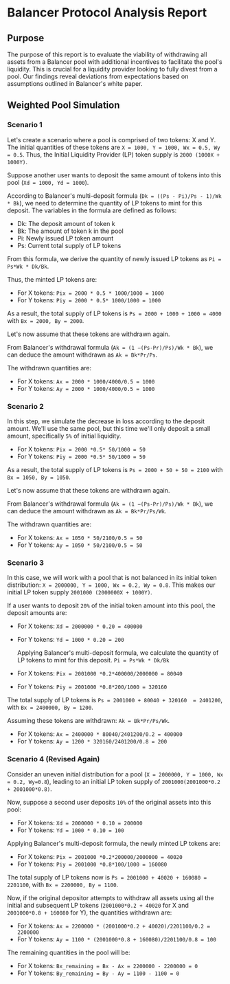 # Balancer Protocol Analysis Report

## Purpose

The purpose of this report is to evaluate the viability of withdrawing all assets from a Balancer pool with additional incentives to facilitate the pool's liquidity. This is crucial for a liquidity provider looking to fully divest from a pool. Our findings reveal deviations from expectations based on assumptions outlined in Balancer's white paper.

## Weighted Pool Simulation

### Scenario 1

Let's create a scenario where a pool is comprised of two tokens: X and Y. The initial quantities of these tokens are `X = 1000, Y = 1000, Wx = 0.5, Wy = 0.5`. Thus, the Initial Liquidity Provider (LP) token supply is `2000 (1000X + 1000Y)`.

Suppose another user wants to deposit the same amount of tokens into this pool (`Xd = 1000, Yd = 1000`).

According to Balancer's multi-deposit formula (`Dk = ((Ps - Pi)/Ps - 1)/Wk * Bk`), we need to determine the quantity of LP tokens to mint for this deposit. The variables in the formula are defined as follows:

- Dk: The deposit amount of token k
- Bk: The amount of token k in the pool
- Pi: Newly issued LP token amount
- Ps: Current total supply of LP tokens

From this formula, we derive the quantity of newly issued LP tokens as `Pi = Ps*Wk * Dk/Bk`.

Thus, the minted LP tokens are:

- For X tokens: `Pix = 2000 * 0.5 * 1000/1000 = 1000`
- For Y tokens: `Piy = 2000 * 0.5* 1000/1000 = 1000`

As a result, the total supply of LP tokens is `Ps = 2000 + 1000 + 1000 = 4000` with `Bx = 2000, By = 2000`.

Let's now assume that these tokens are withdrawn again.

From Balancer's withdrawal formula (`Ak = (1 −(Ps-Pr)/Ps)/Wk * Bk`), we can deduce the amount withdrawn as `Ak = Bk*Pr/Ps`.

The withdrawn quantities are:

- For X tokens: `Ax = 2000 * 1000/4000/0.5 = 1000`
- For Y tokens: `Ay = 2000 * 1000/4000/0.5 = 1000`

### Scenario 2

In this step, we simulate the decrease in loss according to the deposit amount. We'll use the same pool, but this time we'll only deposit a small amount, specifically `5%` of initial liquidity.

- For X tokens: `Pix = 2000 *0.5* 50/1000 = 50`
- For Y tokens: `Piy = 2000 *0.5* 50/1000 = 50`

As a result, the total supply of LP tokens is `Ps = 2000 + 50 + 50 = 2100` with `Bx = 1050, By = 1050`.

Let's now assume that these tokens are withdrawn again.

From Balancer's withdrawal formula (`Ak = (1 −(Ps-Pr)/Ps)/Wk * Bk`), we can deduce the amount withdrawn as `Ak = Bk*Pr/Ps/Wk`.

The withdrawn quantities are:

- For X tokens: `Ax = 1050 * 50/2100/0.5 = 50`
- For Y tokens: `Ay = 1050 * 50/2100/0.5 = 50`

### Scenario 3

In this case, we will work with a pool that is not balanced in its initial token distribution: `X = 2000000, Y = 1000, Wx = 0.2, Wy = 0.8`. This makes our initial LP token supply `2001000 (2000000X + 1000Y)`.

If a user wants to deposit `20%` of the initial token amount into this pool, the deposit amounts are:

- For X tokens: `Xd = 2000000 * 0.20 = 400000`
- For Y tokens: `Yd = 1000 * 0.20 = 200`

  Applying Balancer's multi-deposit formula, we calculate the quantity of LP tokens to mint for this deposit.
  `Pi = Ps*Wk * Dk/Bk`

- For X tokens: `Pix = 2001000 *0.2*400000/2000000 = 80040`
- For Y tokens: `Piy = 2001000 *0.8*200/1000 = 320160`

The total supply of LP tokens is `Ps = 2001000 + 80040 + 320160  = 2401200`, with `Bx = 2400000, By = 1200`.

Assuming these tokens are withdrawn:
`Ak = Bk*Pr/Ps/Wk`.

- For X tokens: `Ax = 2400000 * 80040/2401200/0.2 = 400000`
- For Y tokens: `Ay = 1200 * 320160/2401200/0.8 = 200`

### Scenario 4 (Revised Again)

Consider an uneven initial distribution for a pool (`X = 2000000, Y = 1000, Wx = 0.2, Wy=0.8`), leading to an initial LP token supply of `2001000(2001000*0.2 + 2001000*0.8)`.

Now, suppose a second user deposits `10%` of the original assets into this pool:

- For X tokens: `Xd = 2000000 * 0.10 = 200000`
- For Y tokens: `Yd = 1000 * 0.10 = 100`

Applying Balancer's multi-deposit formula, the newly minted LP tokens are:

- For X tokens: `Pix = 2001000 *0.2*200000/2000000 = 40020`
- For Y tokens: `Piy = 2001000 *0.8*100/1000 = 160080`

The total supply of LP tokens now is `Ps = 2001000 + 40020 + 160080 = 2201100`, with `Bx = 2200000, By = 1100`.

Now, if the original depositor attempts to withdraw all assets using all the initial and subsequent LP tokens (`2001000*0.2 + 40020` for X and `2001000*0.8 + 160080` for Y), the quantities withdrawn are:

- For X tokens: `Ax = 2200000 * (2001000*0.2 + 40020)/2201100/0.2 = 2200000`
- For Y tokens: `Ay = 1100 * (2001000*0.8 + 160080)/2201100/0.8 = 100`

The remaining quantities in the pool will be:

- For X tokens: `Bx_remaining = Bx - Ax = 2200000 - 2200000 = 0`
- For Y tokens: `By_remaining = By - Ay = 1100 - 1100 = 0`

